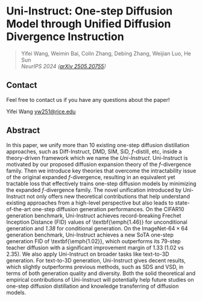 # Uni-Instruct: One-step Diffusion Model through Unified Diffusion Divergence Instruction


          
> Yifei Wang, Weimin Bai, Colin Zhang, Debing Zhang, Weijian Luo, He Sun       
> *NeurIPS 2024 ([arXiv 2505.20755](https://arxiv.org/abs/2505.20755))*  

## Contact 

Feel free to contact us if you have any questions about the paper!

Yifei Wang [yw251@rice.edu](mailto:yw251@rice.edu)

## Abstract

In this paper, we unify more than 10 existing one-step diffusion distillation approaches, such as Diff-Instruct, DMD, SIM, SiD, $f$-distill, etc, inside a theory-driven framework which we name the *Uni-Instruct*. Uni-Instruct is motivated by our proposed diffusion expansion theory of the $f$-divergence family. Then we introduce key theories that overcome the intractability issue of the original expanded $f$-divergence, resulting in an equivalent yet tractable loss that effectively trains one-step diffusion models by minimizing the expanded $f$-divergence family. The novel unification introduced by Uni-Instruct not only offers new theoretical contributions that help understand existing approaches from a high-level perspective but also leads to state-of-the-art one-step diffusion generation performances. On the CIFAR10 generation benchmark, Uni-Instruct achieves record-breaking Frechet Inception Distance (FID) values of \textbf{\emph{1.46}} for unconditional generation and *1.38* for conditional generation. On the ImageNet-$64\times 64$ generation benchmark, Uni-Instruct achieves a new SoTA one-step generation FID of \textbf{\emph{1.02}}, which outperforms its 79-step teacher diffusion with a significant improvement margin of 1.33 (1.02 vs 2.35). We also apply Uni-Instruct on broader tasks like text-to-3D generation. For text-to-3D generation, Uni-Instruct gives decent results, which slightly outperforms previous methods, such as SDS and VSD, in terms of both generation quality and diversity. Both the solid theoretical and empirical contributions of Uni-Instruct will potentially help future studies on one-step diffusion distillation and knowledge transferring of diffusion models.

